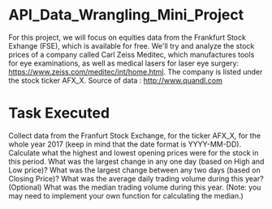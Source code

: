 # API_Data_Wrangling_Mini_Project

For this project, we will focus on equities data from the Frankfurt Stock Exhange (FSE), which is available for free. We'll try and analyze the stock prices of a company called Carl Zeiss Meditec, which manufactures tools for eye examinations, as well as medical lasers for laser eye surgery: https://www.zeiss.com/meditec/int/home.html. The company is listed under the stock ticker AFX_X.
Source of data :  http://www.quandl.com

# Task Executed
Collect data from the Franfurt Stock Exchange, for the ticker AFX_X, for the whole year 2017 (keep in mind that the date format is YYYY-MM-DD).
Calculate what the highest and lowest opening prices were for the stock in this period.
What was the largest change in any one day (based on High and Low price)?
What was the largest change between any two days (based on Closing Price)?
What was the average daily trading volume during this year?
(Optional) What was the median trading volume during this year. (Note: you may need to implement your own function for calculating the median.)
